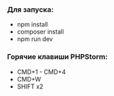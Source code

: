 ### Для запуска:
- npm install
- composer install
- npm run dev

### Горячие клавиши PHPStorm:
- CMD+1 - CMD+4
- CMD+W
- SHIFT x2
